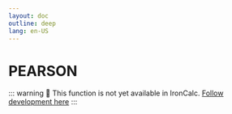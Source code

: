 ```yaml
---
layout: doc
outline: deep
lang: en-US
---
```


# PEARSON

::: warning
🚧 This function is not yet available in IronCalc.
[Follow development here](https://github.com/ironcalc/IronCalc/labels/Functions)
:::